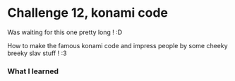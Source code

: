 # Challenge 12, konami code
Was waiting for this one pretty long ! :D

How to make the famous konami code and impress people by some cheeky breeky
  slav stuff ! :3

### What I learned